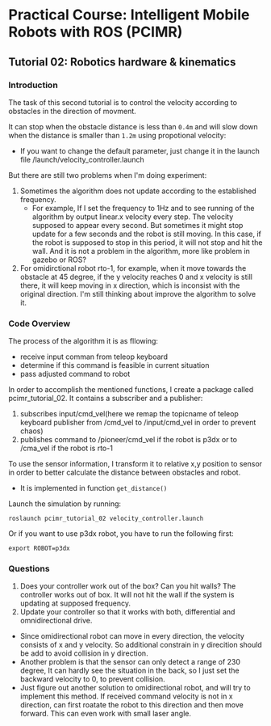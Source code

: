 # Practical Course: Intelligent Mobile Robots with ROS (PCIMR)

## Tutorial 02: Robotics hardware & kinematics

### Introduction

The task of this second tutorial is to control the velocity according to obstacles in the direction of movment.

It can stop when the obstacle distance is less than `0.4m` and will slow down when the distance is smaller than `1.2m` using propotional velocity:
- If you want to change the default parameter, just change it in the launch file /launch/velocity_controller.launch

But there are still two problems when I'm doing experiment:
1. Sometimes the algorithm does not update according to the established frequency. 
    - For example, If I set the frequency to 1Hz and to see running of the algorithm by output linear.x velocity every step. The velocity supposed to appear every second. But sometimes it might stop update for a few seconds and the robot is still moving. In this case, if the robot is supposed to stop in this period, it will not stop and hit the wall. And it is not a problem in the algorithm, more like problem in gazebo or ROS?
2. For omidirctional robot rto-1, for example, when it move towards the obstacle at 45 degree, if the y velocity reaches 0 and x velocity is still there, it will keep moving in x direction, which is inconsist with the original direction. I'm still thinking about improve the algorithm to solve it.

### Code Overview

The process of the algorithm it is as fllowing:
- receive input comman from teleop keyboard
- determine if this command is feasible in current situation
- pass adjusted command to robot

In order to accomplish the mentioned functions, I create a package called pcimr_tutorial_02. It contains a subscriber and a publisher:
1. subscribes input/cmd_vel(here we remap the topicname of teleop keyboard publisher from /cmd_vel to /input/cmd_vel in order to prevent chaos)
2. publishes command to /pioneer/cmd_vel if the robot is p3dx or to /cma_vel if the robot is rto-1

To use the sensor information, I transform it to relative x,y position to sensor in order to better calculate the distance between obstacles and robot.
- It is implemented in function ```get_distance()```

Launch the simulation by running:

    roslaunch pcimr_tutorial_02 velocity_controller.launch

Or if you want to use p3dx robot, you have to run the following first:

    export ROBOT=p3dx

### Questions

1. Does your controller work out of the box? Can you hit walls?
  The controller works out of box. It will not hit the wall if the system is updating at supposed frequency.
2. Update your controller so that it works with both, differential and omnidirectional drive.
- Since omidirectional robot can move in every direction, the velocity consists of x and y velocity. So additional constrain in y direcition should be add to avoid collision in y direction.
- Another problem is that the sensor can only detect a range of 230 degree, It can hardly see the situation in the back, so I just set the backward velocity to 0, to prevent collision.
- Just figure out another solution to omidirectional robot, and will try to implement this method. If received command velocity is not in x direction, can first roatate the robot to this direction and then move forward. This can even work with small laser angle.
